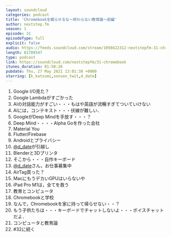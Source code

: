 ```yaml
---
layout: soundcloud
categories: podcast
title: 'Chromebookを眠らせるな〜終わらない教育論〜前編'
author: nextstep.fm
season: 1
episode: 31
episodeType: full
explicit: false
audio: https://feeds.soundcloud.com/stream/1056622312-nextstepfm-31-chromebook.mp3
length: 81709347
type: podcast
link: https://soundcloud.com/nextstepfm/31-chromebook
itunes_duration: 01:50:26
pubdate: Thu, 27 May 2021 13:01:38 +0000
starring: [k_katsumi,sonson_twit,d_date]
---
```


1. Google I/O見た？
2. Google Lambdaがすごかった
3. AIの対話能力がすごい・・・もはや英語が流暢すぎてついていけない
4. AIには，コンテキスト・・・伏線が難しい．
5. GoogleがDeep Mindを手放す・・・？
6. Deep Mind・・・・Alpha Goを作った会社
7. Material You
8. Flutter/Firebase
9. Androidとプライバシー
10. [@d_date](https://twitter.com/@d_date)が引越し
11. Blenderと3Dプリンタ
12. そこから・・・自作キーボード
13. [@d_date](https://twitter.com/@d_date)さん，お仕事募集中
14. AirTag買った？
15. MacにもうデカいGPUはいらないや
16. iPad Pro M1は，全てを救う
17. 教育とコンピュータ
18. Chromebookと学校
19. なんで，Chromebookを家に持って帰らせない・・？
20. もう子供たちは・・・キーボードでチャットしないよ・・・ボイスチャットだよ．
21. コンピュータと教育論
22. #32に続く
